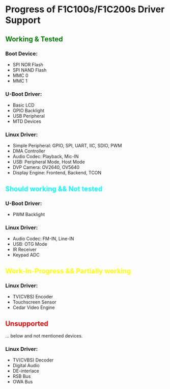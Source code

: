 # Progress of F1C100s/F1C200s Driver Support
## <span style="color:green;">Working & Tested</span>
### Boot Device:
- SPI NOR Flash
- SPI NAND Flash
- MMC 0
- MMC 1
### U-Boot Driver:
- Basic LCD
- GPIO Backlight
- USB Peripheral
- MTD Devices
### Linux Driver:
- Simple Peripheral: GPIO, SPI, UART, IIC, SDIO, PWM
- DMA Controller
- Audio Codec: Playback, Mic-IN
- USB: Peripheral Mode, Host Mode
- DVP Camera: OV2640, OV5640
- Display Engine: Frontend, Backend, TCON
## <span style="color:cyan;">Should working && Not tested</span>
### U-Boot Driver:
- PWM Backlight
### Linux Driver:
- Audio Codec: FM-IN, Line-IN
- USB: OTG Mode
- IR Receiver
- Keypad ADC
## <span style="color:yellow;">Work-In-Progress && Partially working</span>
### Linux Driver:
- TV(CVBS) Encoder
- Touchscreen Sensor
- Cedar Video Engine
## <span style="color:red;">Unsupported</span>
... below and not mentioned devices.
### Linux Driver:
- TV(CVBS) Decoder
- Digital Audio
- DE-interlace
- RSB Bus
- OWA Bus
